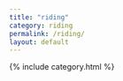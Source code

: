```yaml
---
title: "riding"
category: riding
permalink: /riding/
layout: default
---
```


{% include category.html %}

